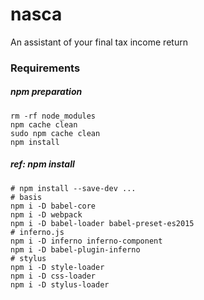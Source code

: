 # nasca
An assistant of your final tax income return

### Requirements

##### npm preparation

```
rm -rf node_modules
npm cache clean
sudo npm cache clean
npm install
```

##### ref: npm install

```
# npm install --save-dev ...
# basis
npm i -D babel-core
npm i -D webpack
npm i -D babel-loader babel-preset-es2015
# inferno.js
npm i -D inferno inferno-component
npm i -D babel-plugin-inferno
# stylus
npm i -D style-loader   
npm i -D css-loader  
npm i -D stylus-loader    
```

